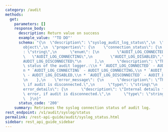 ```yaml
---
category: /audit
methods:
  get:
    parameters: []
    response_body:
      description: Return value on success
      example_value: '"TO DO"'
      schema: "{\n  \"description\": \"syslog_audit_log_status\",\n  \"type\": \"\
        object\",\n  \"properties\": {\n    \"connection_status\": {\n      \"type\"\
        : \"string\",\n      \"enum\": [\n        \"AUDIT_LOG_CONNECTED\",\n     \
        \   \"AUDIT_LOG_CONNECTING\",\n        \"AUDIT_LOG_DISABLED\",\n        \"\
        AUDIT_LOG_DISCONNECTED\"\n      ],\n      \"description\": \"The current connection\
        \ status of the audit logger.:\\n * `AUDIT_LOG_CONNECTED` - AUDIT_LOG_CONNECTED,\\\
        n * `AUDIT_LOG_CONNECTING` - AUDIT_LOG_CONNECTING,\\n * `AUDIT_LOG_DISABLED`\
        \ - AUDIT_LOG_DISABLED,\\n * `AUDIT_LOG_DISCONNECTED` - AUDIT_LOG_DISCONNECTED\"\
        \n    },\n    \"error_message\": {\n      \"description\": \"The current error,\
        \ if audit is disconnected.\",\n      \"type\": \"string\"\n    },\n    \"\
        error_details\": {\n      \"description\": \"Internal details for the current\
        \ error, if audit is disconnected.\",\n      \"type\": \"string\"\n    }\n\
        \  }\n}"
      status_code: '200'
    summary: Retrieves the syslog connection status of audit log.
rest_endpoint: /v1/audit/syslog/status
permalink: /rest-api-guide/audit/syslog_status.html
sidebar: rest_api_guide_sidebar
---
```

